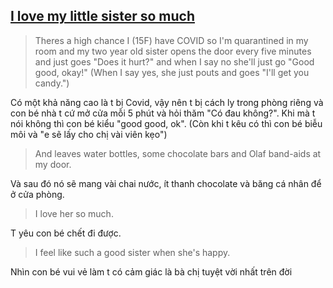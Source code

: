 ## [I love my little sister so much](https://www.reddit.com/r/teenagers/comments/ozw6tl/i_love_my_little_sister_so_much/)

> Theres a high chance I (15F) have COVID so I'm quarantined in my room and my two year old sister opens the door every five minutes and just goes "Does it hurt?" and when I say no she'll just go "Good good, okay!" (When I say yes, she just pouts and goes "I'll get you candy.")

Có một khả năng cao là t bị Covid, vậy nên t bị cách ly trong phòng riêng và con bé nhà t cứ mở cửa mỗi 5 phút và hỏi thăm "Có đau không?". Khi mà t nói không thì con bé kiểu "good good, ok". (Còn khi t kêu có thì con bé biễu môi và "e sẽ lấy cho chị vài viên kẹo")

> And leaves water bottles, some chocolate bars and Olaf band-aids at my door.

Và sau đó nó sẽ mang vài chai nước, ít thanh chocolate và băng cá nhân để ở cửa phòng.

> I love her so much.

T yêu con bé chết đi được.

> I feel like such a good sister when she's happy.

Nhìn con bé vui vẻ làm t có cảm giác là bà chị tuyệt vời nhất trên đời